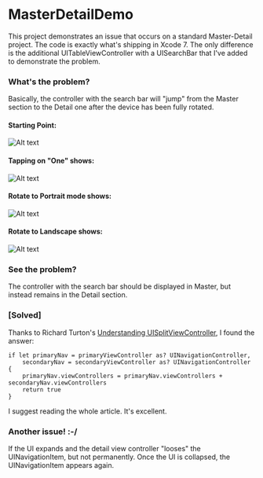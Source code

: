 # MasterDetailDemo

This project demonstrates an issue that occurs on a standard Master-Detail project. The code is exactly what's shipping in Xcode 7. The only difference is the additional UITableViewController with a UISearchBar that I've added to demonstrate the problem.

### What's the problem?
Basically, the controller with the search bar will "jump" from the Master section to the Detail one after the device has been fully rotated.

#### Starting Point:
![Alt text](https://www.dropbox.com/s/aww62eiy6717ge4/one.png?dl=0;raw=true "One")

#### Tapping on "One" shows:
![Alt text](https://www.dropbox.com/s/zczyy1u45ns2dw3/two.png?dl=0;raw=true "Two")

#### Rotate to Portrait mode shows:
![Alt text](https://www.dropbox.com/s/69jggyb40rlyfho/three.png?dl=0;raw=true "Three")

#### Rotate to Landscape shows:
![Alt text](https://www.dropbox.com/s/1f4lbclmlxue9y6/four.png?dl=0;raw=true "Four")

### See the problem?
The controller with the search bar should be displayed in Master, but instead remains in the Detail section.

### [Solved]
Thanks to Richard Turton's [Understanding UISplitViewController](http://commandshift.co.uk/blog/2016/04/11/understanding-split-view-controller "Understanding UISplitViewController"), I found the answer:

    if let primaryNav = primaryViewController as? UINavigationController,
        secondaryNav = secondaryViewController as? UINavigationController {
        primaryNav.viewControllers = primaryNav.viewControllers + secondaryNav.viewControllers
        return true
    }
    
I suggest reading the whole article. It's excellent.

### Another issue! :-/
If the UI expands and the detail view controller "looses" the UINavigationItem, but not permanently. Once the UI is collapsed, the UINavigationItem appears again.